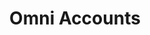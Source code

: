 ---
title: "Omni Accounts"
type: help
source: "omni-accounts"
tags: ["gettingstarted", "omni-accounts"]
---